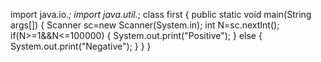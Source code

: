 import java.io.*;
import java.util.*;
class first
{
public static void main(String args[])
{
Scanner sc=new Scanner(System.in);
int N=sc.nextInt();
if(N>=1&&N<=100000)
{
System.out.print("Positive");
}
else
{
System.out.print("Negative");
}
}
}
